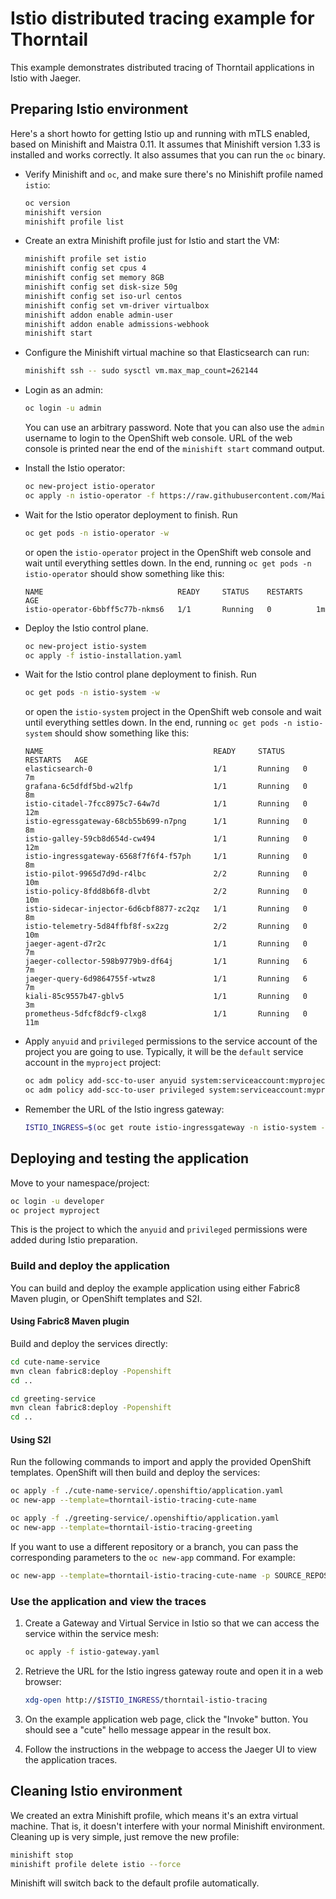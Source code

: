 # Istio distributed tracing example for Thorntail

This example demonstrates distributed tracing of Thorntail applications in Istio with Jaeger.

## Preparing Istio environment

Here's a short howto for getting Istio up and running with mTLS enabled, based on Minishift and Maistra 0.11.
It assumes that Minishift version 1.33 is installed and works correctly.
It also assumes that you can run the `oc` binary.

- Verify Minishift and `oc`, and make sure there's no Minishift profile named `istio`:

  ```bash
  oc version
  minishift version
  minishift profile list
  ```

- Create an extra Minishift profile just for Istio and start the VM:

  ```bash
  minishift profile set istio
  minishift config set cpus 4
  minishift config set memory 8GB
  minishift config set disk-size 50g
  minishift config set iso-url centos
  minishift config set vm-driver virtualbox
  minishift addon enable admin-user
  minishift addon enable admissions-webhook
  minishift start
  ```

- Configure the Minishift virtual machine so that Elasticsearch can run:

  ```bash
  minishift ssh -- sudo sysctl vm.max_map_count=262144
  ```

- Login as an admin:

  ```bash
  oc login -u admin
  ```

  You can use an arbitrary password.
  Note that you can also use the `admin` username to login to the OpenShift web console.
  URL of the web console is printed near the end of the `minishift start` command output. 

- Install the Istio operator:

  ```bash
  oc new-project istio-operator
  oc apply -n istio-operator -f https://raw.githubusercontent.com/Maistra/istio-operator/maistra-0.11.0/deploy/maistra-operator.yaml
  ```

- Wait for the Istio operator deployment to finish. Run

  ```bash
  oc get pods -n istio-operator -w
  ```

  or open the `istio-operator` project in the OpenShift web console and wait until everything settles down.
  In the end, running `oc get pods -n istio-operator` should show something like this:

  ```
  NAME                              READY     STATUS    RESTARTS   AGE
  istio-operator-6bbff5c77b-nkms6   1/1       Running   0          1m
  ```

- Deploy the Istio control plane.

  ```bash
  oc new-project istio-system
  oc apply -f istio-installation.yaml
  ```

- Wait for the Istio control plane deployment to finish. Run

  ```bash
  oc get pods -n istio-system -w
  ```

  or open the `istio-system` project in the OpenShift web console and wait until everything settles down.
  In the end, running `oc get pods -n istio-system` should show something like this:

  ```
  NAME                                      READY     STATUS    RESTARTS   AGE
  elasticsearch-0                           1/1       Running   0          7m
  grafana-6c5dfdf5bd-w2lfp                  1/1       Running   0          8m
  istio-citadel-7fcc8975c7-64w7d            1/1       Running   0          12m
  istio-egressgateway-68cb55b699-n7png      1/1       Running   0          8m
  istio-galley-59cb8d654d-cw494             1/1       Running   0          12m
  istio-ingressgateway-6568f7f6f4-f57ph     1/1       Running   0          8m
  istio-pilot-9965d7d9d-r4lbc               2/2       Running   0          10m
  istio-policy-8fdd8b6f8-dlvbt              2/2       Running   0          10m
  istio-sidecar-injector-6d6cbf8877-zc2qz   1/1       Running   0          8m
  istio-telemetry-5d84ffbf8f-sx2zg          2/2       Running   0          10m
  jaeger-agent-d7r2c                        1/1       Running   0          7m
  jaeger-collector-598b9779b9-df64j         1/1       Running   6          7m
  jaeger-query-6d9864755f-wtwz8             1/1       Running   6          7m
  kiali-85c9557b47-gblv5                    1/1       Running   0          3m
  prometheus-5dfcf8dcf9-clxg8               1/1       Running   0          11m
  ```

- Apply `anyuid` and `privileged` permissions to the service account of the project you are going to use.
Typically, it will be the `default` service account in the `myproject` project:

  ```bash
  oc adm policy add-scc-to-user anyuid system:serviceaccount:myproject:default
  oc adm policy add-scc-to-user privileged system:serviceaccount:myproject:default
  ```

- Remember the URL of the Istio ingress gateway:

  ```bash
  ISTIO_INGRESS=$(oc get route istio-ingressgateway -n istio-system -o jsonpath='{.spec.host}')
  ```

## Deploying and testing the application

Move to your namespace/project:

```bash
oc login -u developer
oc project myproject
```

This is the project to which the `anyuid` and `privileged` permissions were added during Istio preparation.

### Build and deploy the application

You can build and deploy the example application using either Fabric8 Maven plugin, or OpenShift templates and S2I.

#### Using Fabric8 Maven plugin

Build and deploy the services directly:

```bash
cd cute-name-service
mvn clean fabric8:deploy -Popenshift
cd ..

cd greeting-service
mvn clean fabric8:deploy -Popenshift
cd ..
```

#### Using S2I

Run the following commands to import and apply the provided OpenShift templates.
OpenShift will then build and deploy the services:

```bash
oc apply -f ./cute-name-service/.openshiftio/application.yaml
oc new-app --template=thorntail-istio-tracing-cute-name

oc apply -f ./greeting-service/.openshiftio/application.yaml
oc new-app --template=thorntail-istio-tracing-greeting
```

If you want to use a different repository or a branch, you can pass the corresponding parameters to the `oc new-app` command.
For example:

```bash
oc new-app --template=thorntail-istio-tracing-cute-name -p SOURCE_REPOSITORY_URL=https://github.com/thorntail-examples/istio-tracing -p SOURCE_REPOSITORY_REF=master
```

### Use the application and view the traces

1. Create a Gateway and Virtual Service in Istio so that we can access the service within the service mesh:

    ```bash
    oc apply -f istio-gateway.yaml
    ```

1. Retrieve the URL for the Istio ingress gateway route and open it in a web browser:

    ```bash
    xdg-open http://$ISTIO_INGRESS/thorntail-istio-tracing
    ```

1. On the example application web page, click the "Invoke" button. You should see a "cute" hello message appear in the result box.

1. Follow the instructions in the webpage to access the Jaeger UI to view the application traces.

## Cleaning Istio environment

We created an extra Minishift profile, which means it's an extra virtual machine.
That is, it doesn't interfere with your normal Minishift environment.
Cleaning up is very simple, just remove the new profile:

```bash
minishift stop
minishift profile delete istio --force
```

Minishift will switch back to the default profile automatically.

